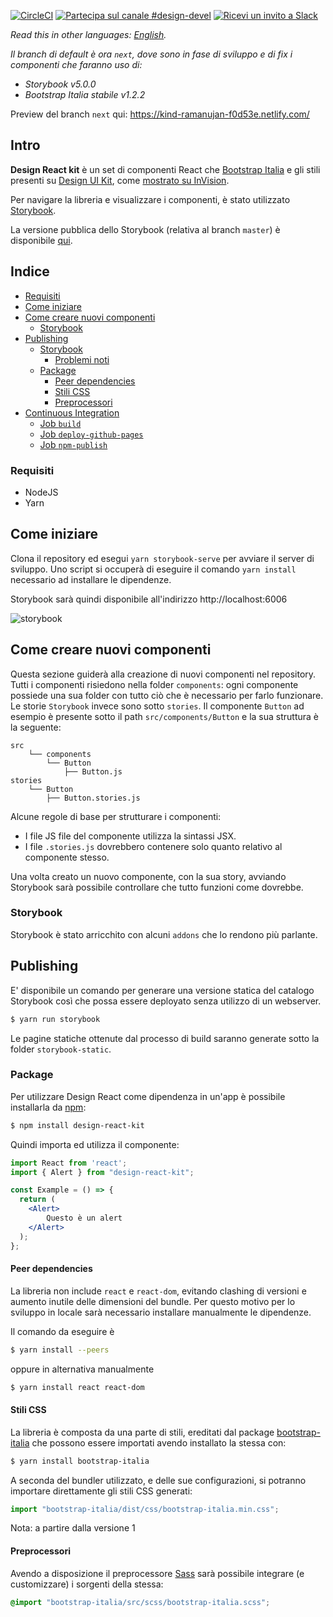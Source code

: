 [![CircleCI](https://img.shields.io/circleci/project/github/RedSparr0w/node-csgo-parser.svg)](https://circleci.com/gh/italia/design-react-kit)
[![Partecipa sul canale #design-devel](https://img.shields.io/badge/Slack%20channel-%23design--devel-blue.svg)](https://developersitalia.slack.com/messages/C7VPAUVB3/)
[![Ricevi un invito a Slack](https://slack.developers.italia.it/badge.svg)](https://slack.developers.italia.it/)

*Read this in other languages: [English](README.EN.md).*

*Il branch di default è ora `next`, dove sono in fase di sviluppo e di fix i componenti che faranno uso di:*
- *Storybook v5.0.0*
- *Bootstrap Italia stabile v1.2.2*

Preview del branch `next` qui: https://kind-ramanujan-f0d53e.netlify.com/

## Intro

**Design React kit** è un set di componenti React che [Bootstrap Italia](https://italia.github.io/bootstrap-italia/) e gli stili presenti su [Design UI Kit](https://github.com/italia/design-ui-kit), come [mostrato su InVision](https://invis.io/TWMUZS6VFP5).

Per navigare la libreria e visualizzare i componenti, è stato utilizzato [Storybook](https://storybook.js.org/).

La versione pubblica dello Storybook (relativa al branch `master`) è disponibile [qui](https://italia.github.io/design-react-kit).

## Indice

<!-- START doctoc generated TOC please keep comment here to allow auto update -->
<!-- DON'T EDIT THIS SECTION, INSTEAD RE-RUN doctoc TO UPDATE -->

  - [Requisiti](#requisiti)
- [Come iniziare](#come-iniziare)
- [Come creare nuovi componenti](#come-creare-nuovi-componenti)
  - [Storybook](#storybook)
- [Publishing](#publishing)
  - [Storybook](#storybook-1)
    - [Problemi noti](#problemi-noti)
  - [Package](#package)
    - [Peer dependencies](#peer-dependencies)
    - [Stili CSS](#stili-css)
    - [Preprocessori](#preprocessori)
- [Continuous Integration](#continuous-integration)
  - [Job `build`](#job-build)
  - [Job `deploy-github-pages`](#job-deploy-github-pages)
  - [Job `npm-publish`](#job-npm-publish)

<!-- END doctoc generated TOC please keep comment here to allow auto update -->

### Requisiti

* NodeJS
* Yarn

## Come iniziare

Clona il repository ed esegui `yarn storybook-serve` per avviare il server di sviluppo.
Uno script si occuperà di eseguire il comando `yarn install` necessario ad installare le dipendenze. 

Storybook sarà quindi disponibile all'indirizzo http://localhost:6006

![storybook](/doc/storybook.png?raw=true)


## Come creare nuovi componenti

Questa sezione guiderà alla creazione di nuovi componenti nel repository.
Tutti i componenti risiedono nella folder `components`: ogni componente possiede una sua folder con tutto ciò che è necessario per farlo funzionare.
Le storie `Storybook` invece sono sotto `stories`. 
Il componente `Button` ad esempio è presente sotto il path `src/components/Button` e la sua struttura è la seguente:

```
src
    └── components
        └── Button
            ├── Button.js
stories
    └── Button
        ├── Button.stories.js
```

Alcune regole di base per strutturare i componenti:

* I file JS file del componente utilizza la sintassi JSX.
* I file `.stories.js` dovrebbero contenere solo quanto relativo al componente stesso.

Una volta creato un nuovo componente, con la sua story, avviando Storybook sarà  possibile controllare che tutto funzioni come dovrebbe.

### Storybook

Storybook è stato arricchito con alcuni `addons` che lo rendono più parlante.

## Publishing

E' disponibile un comando per generare una versione statica del catalogo Storybook così che possa essere deployato senza utilizzo di un webserver.

```sh
$ yarn run storybook
```

Le pagine statiche ottenute dal processo di build saranno generate sotto la folder  `storybook-static`.

### Package

Per utilizzare Design React come dipendenza in un'app è possibile installarla da [npm](https://www.npmjs.com/~italia):

```sh
$ npm install design-react-kit
```

Quindi importa ed utilizza il componente:

```jsx
import React from 'react';
import { Alert } from "design-react-kit";

const Example = () => {
  return (
    <Alert>
        Questo è un alert
    </Alert>
  );
};
```

#### Peer dependencies

La libreria non include `react` e `react-dom`, evitando clashing di versioni e aumento inutile delle dimensioni del bundle.
Per questo motivo per lo sviluppo in locale sarà necessario installare manualmente le dipendenze.

Il comando da eseguire è
```sh
$ yarn install --peers
```
oppure in alternativa manualmente
```sh
$ yarn install react react-dom
```

#### Stili CSS

La libreria è composta da una parte di stili, ereditati dal package [bootstrap-italia](https://italia.github.io/bootstrap-italia/) che possono essere importati avendo installato la stessa con:

```sh
$ yarn install bootstrap-italia
```

A seconda del bundler utilizzato, e delle sue configurazioni, si potranno importare direttamente gli stili CSS generati:

```js
import "bootstrap-italia/dist/css/bootstrap-italia.min.css";
```

Nota: a partire dalla versione 1

#### Preprocessori

Avendo a disposizione il preprocessore [Sass](https://sass-lang.com/) sarà possibile integrare (e customizzare) i sorgenti della stessa:

```scss
@import "bootstrap-italia/src/scss/bootstrap-italia.scss";
```
